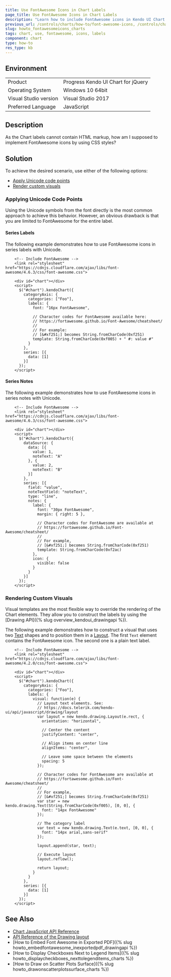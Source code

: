 ```yaml
---
title: Use FontAwesome Icons in Chart Labels
page_title: Use FontAwesome Icons in Chart Labels
description: "Learn how to include FontAwesome icons in Kendo UI Chart labels."
previous_url: /controls/charts/how-to/font-awesome-icons, /controls/charts/how-to/appearance/font-awesome-icons
slug: howto_fontawesomeicons_charts
tags: chart, use, fontawesome, icons, labels
component: chart
type: how-to
res_type: kb
---
```


## Environment

<table>
 <tr>
  <td>Product</td>
  <td>Progress Kendo UI Chart for jQuery</td>
 </tr>
 <tr>
  <td>Operating System</td>
  <td>Windows 10 64bit</td>
 </tr>
 <tr>
  <td>Visual Studio version</td>
  <td>Visual Studio 2017</td>
 </tr>
 <tr>
  <td>Preferred Language</td>
  <td>JavaScript</td>
 </tr>
</table>

## Description

As the Chart labels cannot contain HTML markup, how am I supposed to implement FontAwesome icons by using CSS styles?

## Solution

To achieve the desired scenario, use either of the following options:
* [Apply Unicode code points](#applying-unicode-code-points)
* [Render custom visuals](#rendering-custom-visuals)

### Applying Unicode Code Points

Using the Unicode symbols from the font directly is the most common approach to achieve this behavior. However, an obvious drawback is that you are limited to FontAwesome for the entire label.

#### Series Labels

The following example demonstrates how to use FontAwesome icons in series labels with Unicode.

```dojo
    <!-- Include FontAwesome -->
    <link rel="stylesheet" href="https://cdnjs.cloudflare.com/ajax/libs/font-awesome/4.6.3/css/font-awesome.css">

    <div id="chart"></div>
    <script>
      $("#chart").kendoChart({
        categoryAxis: {
          categories: ["Foo"],
          labels: {
            font: "16px FontAwesome",

            // Character codes for FontAwesome available here:
            // https://fortawesome.github.io/Font-Awesome/cheatsheet/
            //
            // For example:
            // [&#xf251;] becomes String.fromCharCode(0xf251)
            template: String.fromCharCode(0xf005) + " #: value #"
          }
        },
        series: [{
          data: [1]
        }]
      });
    </script>
```

#### Series Notes

The following example demonstrates how to use FontAwesome icons in series notes with Unicode.

```dojo
    <!-- Include FontAwesome -->
    <link rel="stylesheet" href="https://cdnjs.cloudflare.com/ajax/libs/font-awesome/4.6.3/css/font-awesome.css">

    <div id="chart"></div>
    <script>
      $("#chart").kendoChart({
        dataSource: {
          data: [{
            value: 1,
            noteText: "A"
          }, {
            value: 2,
            noteText: "B"
          }]
        },
        series: [{
          field: "value",
          noteTextField: "noteText",
          type: "line",
          notes: {
            label: {
              font: "30px FontAwesome",
              margin: { right: 5 },

              // Character codes for FontAwesome are available at
              // https://fortawesome.github.io/Font-Awesome/cheatsheet/
              //
              // For example,
              // [&#xf251;] becomes String.fromCharCode(0xf251)
              template: String.fromCharCode(0xf2ac)
            },
            icon: {
              visible: false
            }
          }
        }]
      });
    </script>
```

### Rendering Custom Visuals

Visual templates are the most flexible way to override the rendering of the Chart elements. They allow you to construct the labels by using the [Drawing API]({% slug overview_kendoui_drawingapi %}).

The following example demonstrates how to construct a visual that uses two [Text](/api/javascript/drawing/text) shapes and to position them in a [Layout](/api/javascript/drawing/layout). The first `Text` element contains the FontAwesome icon. The second one is a plain text label.

```dojo
    <!-- Include FontAwesome -->
    <link rel="stylesheet" href="https://cdnjs.cloudflare.com/ajax/libs/font-awesome/4.2.0/css/font-awesome.css">

    <div id="chart"></div>
    <script>
      $("#chart").kendoChart({
        categoryAxis: {
          categories: ["Foo"],
          labels: {
            visual: function(e) {
              // Layout text elements. See:
              // https://docs.telerik.com/kendo-ui/api/javascript/drawing/layout
              var layout = new kendo.drawing.Layout(e.rect, {
                orientation: "horizontal",

                // Center the content
                justifyContent: "center",

                // Align items on center line
                alignItems: "center",

                // Leave some space between the elements
                spacing: 5
              });

              // Character codes for FontAwesome are available at
              // https://fortawesome.github.io/Font-Awesome/cheatsheet/
              //
              // For example,
              // [&#xf251;] becomes String.fromCharCode(0xf251)
              var star = new kendo.drawing.Text(String.fromCharCode(0xf005), [0, 0], {
                font: "14px FontAwesome"
              });

              // The category label
              var text = new kendo.drawing.Text(e.text, [0, 0], {
                font: "14px arial,sans-serif"
              });

              layout.append(star, text);

              // Execute layout
              layout.reflow();

              return layout;
            }
          }
        },
        series: [{
          data: [1]
        }]
      });
    </script>
```

## See Also

* [Chart JavaScript API Reference](/api/javascript/dataviz/ui/chart)
* [API Reference of the Drawing layout](/api/javascript/drawing/layout)
* [How to Embed Font Awesome in Exported PDF]({% slug howto_embedfontawesome_inexportedpdf_drawingapi %})
* [How to Display Checkboxes Next to Legend Items]({% slug howto_displaycheckboxes_nexttolegenditems_charts %})
* [How to Draw on Scatter Plots Surface]({% slug howto_drawonscatterplotssurface_charts %})
